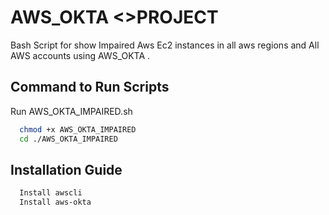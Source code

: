 
# AWS_OKTA <>PROJECT

Bash Script for show Impaired Aws Ec2 instances in all aws 
regions and All AWS accounts using AWS_OKTA .



## Command to Run Scripts

Run  AWS_OKTA_IMPAIRED.sh 

```bash
  chmod +x AWS_OKTA_IMPAIRED
  cd ./AWS_OKTA_IMPAIRED
```
## Installation Guide

```bash
  Install awscli
  Install aws-okta  
